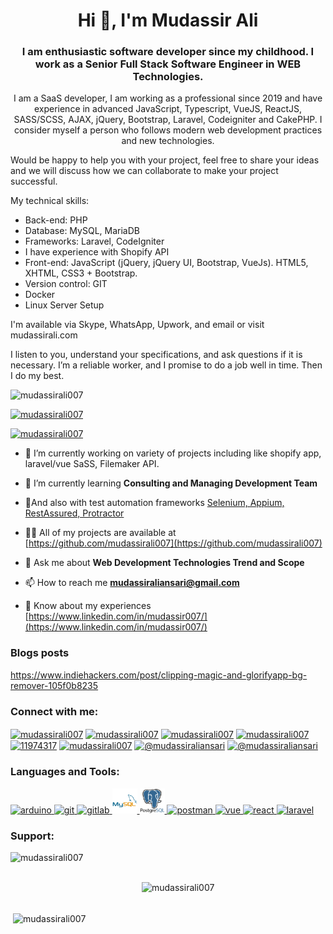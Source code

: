 <h1 align="center">Hi 👋, I'm Mudassir Ali</h1>
<h3 align="center">I am enthusiastic software developer since my childhood. I work as a Senior Full Stack Software Engineer in WEB Technologies.</h3>
<p align="center">I am a SaaS developer, I am working as a professional since 2019 and have experience in advanced JavaScript, Typescript, VueJS, ReactJS, SASS/SCSS, AJAX, jQuery, Bootstrap, Laravel, Codeigniter and CakePHP.
I consider myself a person who follows modern web development practices and new technologies.

Would be happy to help you with your project, feel free to share your ideas and we will discuss how we can collaborate to make your project successful.

My technical skills:
- Back-end: PHP
- Database: MySQL, MariaDB
- Frameworks: Laravel, CodeIgniter
- I have experience with Shopify API
- Front-end: JavaScript (jQuery, jQuery UI, Bootstrap, VueJs). HTML5, XHTML, CSS3 + Bootstrap.
- Version control: GIT
- Docker
- Linux Server Setup

I'm available via Skype, WhatsApp, Upwork, and email or visit mudassirali.com

I listen to you, understand your specifications, and ask questions if it is necessary. I’m a reliable worker, and I promise to do a job well in time. Then I do my best.</p>

<p align="left"> <img src="https://komarev.com/ghpvc/?username=mudassirali007&label=Profile%20views&color=0e75b6&style=flat" alt="mudassirali007" /> </p>

<p align="left"> <a href="https://github.com/ryo-ma/github-profile-trophy"><img src="https://github-profile-trophy.vercel.app/?username=mudassirali007" alt="mudassirali007" /></a> </p>

<p align="left"> <a href="https://twitter.com/mudassirali007" target="blank"><img src="https://img.shields.io/twitter/follow/mudassirali007?logo=twitter&style=for-the-badge" alt="mudassirali007" /></a> </p>

- 🔭 I’m currently working on variety of projects including like shopify app, laravel/vue SaSS, Filemaker API.

- 🌱 I’m currently learning **Consulting and Managing Development Team**

- 🤝And also with test automation frameworks [Selenium, Appium, RestAssured, Protractor](https://github.com/mszeles)

- 👨‍💻 All of my projects are available at [https://github.com/mudassirali007](https://github.com/mudassirali007)

- 💬 Ask me about **Web Development Technologies Trend and Scope**

- 📫 How to reach me **mudassiraliansari@gmail.com**

- 📄 Know about my experiences [https://www.linkedin.com/in/mudassir007/](https://www.linkedin.com/in/mudassir007/)

### Blogs posts
<!-- BLOG-POST-LIST:START -->
https://www.indiehackers.com/post/clipping-magic-and-glorifyapp-bg-remover-105f0b8235
<!-- BLOG-POST-LIST:END -->

<h3 align="left">Connect with me:</h3>
<p align="left">
<a href="https://dev.to/mudassirali007" target="blank"><img align="center" src="https://raw.githubusercontent.com/rahuldkjain/github-profile-readme-generator/master/src/images/icons/Social/devto.svg" alt="mudassirali007" height="30" width="40" /></a>
  <a href="https://facebook.com/mudassirali007" target="blank"><img align="center" src="https://raw.githubusercontent.com/rahuldkjain/github-profile-readme-generator/master/src/images/icons/Social/facebook.svg" alt="mudassirali007" height="30" width="40" /></a>
<a href="https://twitter.com/mudassirali007" target="blank"><img align="center" src="https://raw.githubusercontent.com/rahuldkjain/github-profile-readme-generator/master/src/images/icons/Social/twitter.svg" alt="mudassirali007" height="30" width="40" /></a>
<a href="https://linkedin.com/in/mudassir007" target="blank"><img align="center" src="https://raw.githubusercontent.com/rahuldkjain/github-profile-readme-generator/master/src/images/icons/Social/linked-in-alt.svg" alt="mudassirali007" height="30" width="40" /></a>
<a href="https://stackoverflow.com/users/11974317" target="blank"><img align="center" src="https://raw.githubusercontent.com/rahuldkjain/github-profile-readme-generator/master/src/images/icons/Social/stack-overflow.svg" alt="11974317" height="30" width="40" /></a>
<a href="https://www.instagram.com/mudassirali007" target="blank"><img align="center" src="https://raw.githubusercontent.com/rahuldkjain/github-profile-readme-generator/master/src/images/icons/Social/instagram.svg" alt="mudassirali007" height="30" width="40" /></a>
<a href="https://hashnode.com/@mudassir" target="blank"><img align="center" src="https://raw.githubusercontent.com/rahuldkjain/github-profile-readme-generator/master/src/images/icons/Social/hashnode.svg" alt="@mudassiraliansari" height="30" width="40" /></a>
<a href="https://medium.com/@mudassiraliansari" target="blank"><img align="center" src="https://raw.githubusercontent.com/rahuldkjain/github-profile-readme-generator/master/src/images/icons/Social/medium.svg" alt="@mudassiraliansari" height="30" width="40" /></a>

</p>

<h3 align="left">Languages and Tools:</h3>
<p align="left"> <a href="https://www.jetbrains.com/phpstorm/" target="_blank" rel="noreferrer"> <img src="https://cdn.worldvectorlogo.com/logos/phpstorm-1.svg" alt="arduino" width="40" height="40"/> </a> 
  <a href="https://git-scm.com/" target="_blank" rel="noreferrer"> <img src="https://www.vectorlogo.zone/logos/git-scm/git-scm-icon.svg" alt="git" width="40" height="40"/> </a> 
  <a href="https://gitlab.com/" target="_blank" rel="noreferrer"> <img src="https://cdn.worldvectorlogo.com/logos/gitlab.svg" alt="gitlab" width="40" height="40"/> </a> 
  <a href="https://www.mysql.com/" target="_blank" rel="noreferrer"> <img src="https://raw.githubusercontent.com/devicons/devicon/master/icons/mysql/mysql-original-wordmark.svg" alt="mysql" width="40" height="40"/> </a> 
  <a href="https://www.postgresql.org" target="_blank" rel="noreferrer"> <img src="https://raw.githubusercontent.com/devicons/devicon/master/icons/postgresql/postgresql-original-wordmark.svg" alt="postgresql" width="40" height="40"/> </a> 
  <a href="https://postman.com" target="_blank" rel="noreferrer"> <img src="https://www.vectorlogo.zone/logos/getpostman/getpostman-icon.svg" alt="postman" width="40" height="40"/> </a>
 <a href="https://vuejs.org/" target="_blank" rel="noreferrer"> <img src="https://cdn.worldvectorlogo.com/logos/vue-js-1.svg" alt="vue" width="40" height="40"/> </a>
 <a href="https://reactjs.org/" target="_blank" rel="noreferrer"> <img src="https://cdn.worldvectorlogo.com/logos/react-2.svg" alt="react" width="40" height="40"/> </a>
 <a href="https://laravel.com/" target="_blank" rel="noreferrer"> <img src="https://cdn.worldvectorlogo.com/logos/laravel-2.svg" alt="laravel" width="40" height="40"/> </a>



</p>

<h3 align="left">Support:</h3>
<p><a href="https://www.buymeacoffee.com/mudassirali"> <img align="left" src="https://cdn.buymeacoffee.com/buttons/v2/default-yellow.png" height="50" width="210" alt="mudassirali007" /></a></p><br><br>

<p><img align="left" src="https://github-readme-stats.vercel.app/api/top-langs?username=mudassirali007&show_icons=true&locale=en&layout=compact" alt="mudassirali007" /></p>
<br><br>
<p>&nbsp;<img align="center" src="https://github-readme-stats.vercel.app/api?username=mudassirali007&show_icons=true&locale=en" alt="mudassirali007" /></p>
